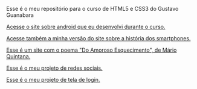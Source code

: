 Esse é o meu repositório para o curso de HTML5 e CSS3 do Gustavo Guanabara


<a href="https://augusto1jr.github.io/html-css-gg/html-css/desafios/d010-v2/android.html" target="_blank">Acesse o site sobre android que eu desenvolvi durante o curso.</a>

<a href="https://augusto1jr.github.io/html-css-gg/html-css/desafios/d010/index.html" target="_blank">Acesse também a minha versão do site sobre a história dos smartphones.</a>

<a href="https://augusto1jr.github.io/html-css-gg/html-css/desafios/d012/index.html" target="_blank">Esse é um site com o poema "Do Amoroso Esquecimento", de Mário Quintana.</a>

<a href="https://augusto1jr.github.io/html-css-gg/html-css/desafios/d015/index.html" target="_blank">Esse é o meu projeto de redes sociais.</a>

<a href="https://augusto1jr.github.io/html-css-gg/html-css/desafios/d016/index.html" target="_blank">Esse é o meu projeto de tela de login.</a>
